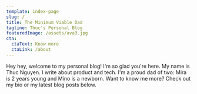 ```yaml
---
template: index-page
slug: /
title: The Minimum Viable Dad
tagline: Thuc's Personal Blog
featuredImage: /assets/ava3.jpg
cta:
  ctaText: Know more
  ctaLink: /about
---
```

Hey hey, welcome to my personal blog! I'm so glad you're here. My name is Thuc Nguyen. I write about product and tech. I'm a proud dad of two: Mira is 2 years young and Mino is a newborn. Want to know me more? Check out my bio or my latest blog posts below. 